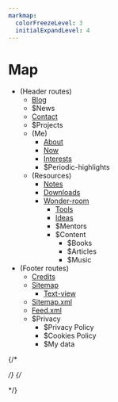 ```yaml
---
markmap:
  colorFreezeLevel: 3
  initialExpandLevel: 4
---
```


# Map
- (Header routes) 
  - [Blog](/blog)
  - $News
  - [Contact](/contact)
  - $Projects
  - (Me)
    - [About](/about)
    - [Now](/now)
    - [Interests](/interests)
    - $Periodic-highlights
  - (Resources)
    - [Notes](process.env.NEXT_PUBLIC_NOTES_WEBSITE_URL)
    - [Downloads](/downloads)
    - [Wonder-room](/wonder-room)
      - [Tools](/wonder-room/tools)
      - [Ideas](/wonder-room/ideas)
      - $Mentors
      - $Content
        - $Books
        - $Articles
        - $Music
- (Footer routes)
  - [Credits](/credits)
  - [Sitemap](/sitemap-graph)
    - [Text-view](/sitemap-graph/text-view)
  - [Sitemap.xml](/sitemap.xml)
  - [Feed.xml](/feed.xml)
  - $Privacy
    - $Privacy Policy
    - $Cookies Policy
    - $My data

{/*  
  <!-- use markmap vs code extension (or copy paste to [this website](https://markmap.js.org/repl)) to see this as a graph -->
  <!-- Legend: 
    ^ to complete (even though most pages need a design upgrade anyway xO)
    $ to create
  -->
*/}
{/*  
<!-- - (Secret routes)
- ^You-won
  - Work-in-progress
  - $Password-protected -->
*/}